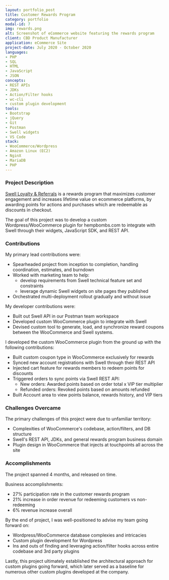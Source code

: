 ```yaml
---
layout: portfolio_post
title: Customer Rewards Program
category: portfolio
modal-id: 7
img: rewards.png
alt: Screenshot of eCommerce website featuring the rewards program
client: CBD Product Manufacturer
application: eCommerce Site
project-date: July 2020 - October 2020
languages:
- PHP
- SQL
- HTML
- JavaScript
- JSON
concepts:
- REST APIs
- JDKs
- Action/Filter hooks
- wc-cli
- custom plugin development
tools:
- Bootstrap
- jQuery
- Git
- Postman
- Swell widgets
- VS Code
stack:
- WooCommerce/Wordpress
- Amazon Linux (EC2)
- NginX
- MariaDB
- PHP
---
```


### Project Description

[Swell Loyalty & Referrals](https://www.yotpo.com/platform/loyalty/) is a rewards program that maximizes customer engagement and increases lifetime value on ecommerce platforms, by awarding points for actions and purchases which are redeemable as discounts in checkout.

The goal of this project was to develop a custom Wordpress/WooCommerce plugin for hempbombs.com to integrate with Swell through their widgets, JavaScript SDK, and REST API.

### Contributions

My primary lead contributions were:

- Spearheaded project from inception to completion, handling coordination, estimates, and burndown
- Worked with marketing team to help:
  - develop requirements from Swell technical feature set and constraints
  - leverage dynamic Swell widgets on site pages they published
- Orchestrated multi-deployment rollout gradually and without issue

My developer contributions were:

- Built out Swell API in our Postman team workspace
- Developed custom WooCommerce plugin to integrate with Swell
- Devised custom tool to generate, load, and synchronize reward coupons between the WooCommerce and Swell systems.

I developed the custom WooCommerce plugin from the ground up with the following contributions:

- Built custom coupon type in WooCommerce exclusively for rewards
- Synced new account registrations with Swell through their REST API
- Injected cart feature for rewards members to redeem points for discounts
- Triggered orders to sync points via Swell REST API:
  - New orders: Awarded points based on order total x VIP tier multiplier
  - Refunded orders: Revoked points based on amounts refunded
- Built Account area to view points balance, rewards history, and VIP tiers

### Challenges Overcame

The primary challenges of this project were due to unfamiliar territory:

- Complexities of WooCommerce's codebase, action/filters, and DB structure
- Swell's REST API, JDKs, and general rewards program business domain
- Plugin design in WooCommerce that injects at touchpoints all across the site

### Accomplishments

The project spanned 4 months, and released on time.

Business accomplishments:

- 27% participation rate in the customer rewards program
- 21% increase in order revenue for redeeming customers vs non-redeeming
- 6% revenue increase overall

By the end of project, I was well-positioned to advise my team going forward on:

- Wordpress/WooCommerce database complexies and intricacies
- Custom plugin development for Wordpress
- Ins and outs of finding and leveraging action/filter hooks across entire codebase and 3rd party plugins

Lastly, this project ultimately established the architectural approach for custom plugins going forward, which later served as a baseline for numerous other custom plugins developed at the company.
